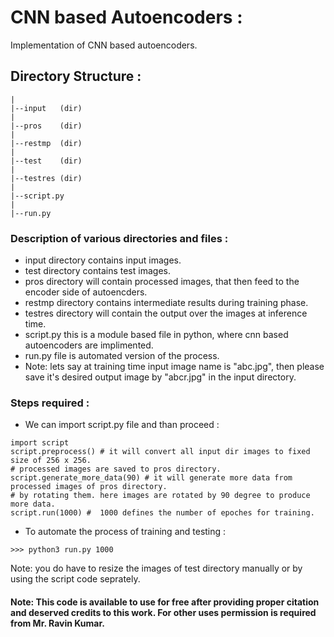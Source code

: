 # CNN based Autoencoders :
Implementation of CNN based autoencoders.

## Directory Structure :
```
|
|--input   (dir)
|
|--pros    (dir)
|
|--restmp  (dir)
|
|--test    (dir)
|
|--testres (dir)
|
|--script.py
|
|--run.py
```

### Description of various directories and files :
- input directory contains input images.
- test directory contains test images.
- pros directory will contain processed images, that then feed to the encoder side of autoencders.
- restmp directory contains intermediate results during training phase.
- testres directory will contain the output over the images at inference time.
- script.py this is a module based file in python, where cnn based autoencoders are implimented.
- run.py file is automated version of the process.
- Note: lets say at training time input image name is "abc.jpg", then please save it's desired output image by "abcr.jpg" in the input directory.

### Steps required :
- We can import script.py file and than proceed :
```
import script
script.preprocess() # it will convert all input dir images to fixed size of 256 x 256.
# processed images are saved to pros directory.
script.generate_more_data(90) # it will generate more data from processed images of pros directory.
# by rotating them. here images are rotated by 90 degree to produce more data.
script.run(1000) #  1000 defines the number of epoches for training.
```
- To automate the process of training and testing :
```
>>> python3 run.py 1000
```
Note: you do have to resize the images of test directory manually or by using the script code seprately.

#### Note: This code is available to use for free after providing proper citation and deserved credits to this work. For other uses permission is required from Mr. Ravin Kumar.
